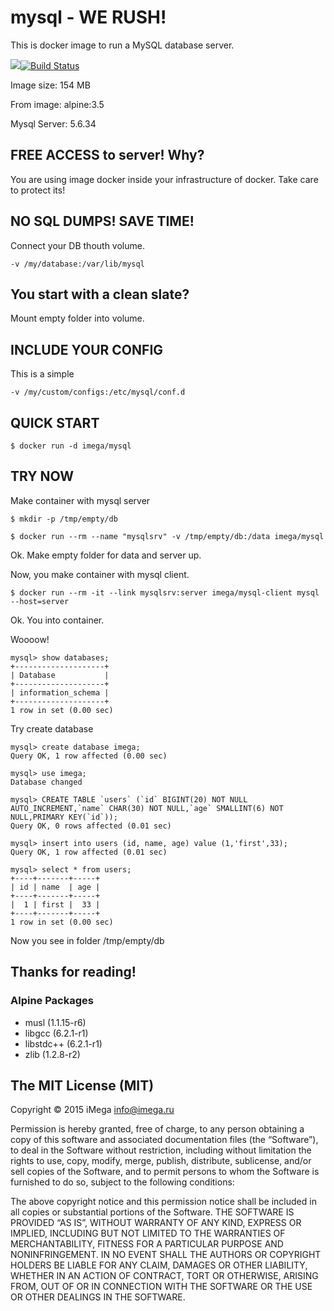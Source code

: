 # mysql - WE RUSH!

This is docker image to run a MySQL database server.

[![](https://images.microbadger.com/badges/image/imega/mysql:5.6.34.svg)](https://microbadger.com/images/imega/mysql:5.6.34 "Get your own image badge on microbadger.com")[![Build Status](https://travis-ci.org/imega-docker/mysql.svg?branch=master)](https://travis-ci.org/imega-docker/mysql)

Image size: 154 MB

From image: alpine:3.5

Mysql Server: 5.6.34

## FREE ACCESS to server! Why?

You are using image docker inside your infrastructure of docker. Take care to protect its!

## NO SQL DUMPS! SAVE TIME!
Connect your DB thouth volume.

```
-v /my/database:/var/lib/mysql
```

## You start with a clean slate?
Mount empty folder into volume.

## INCLUDE YOUR CONFIG
This is a simple

```
-v /my/custom/configs:/etc/mysql/conf.d
```

## QUICK START
```
$ docker run -d imega/mysql
```

## TRY NOW
Make container with mysql server

```
$ mkdir -p /tmp/empty/db

$ docker run --rm --name "mysqlsrv" -v /tmp/empty/db:/data imega/mysql

```
Ok. Make empty folder for data and server up.

Now, you make container with mysql client.

```
$ docker run --rm -it --link mysqlsrv:server imega/mysql-client mysql --host=server
```

Ok. You into container.

Woooow!

```
mysql> show databases;
+--------------------+
| Database           |
+--------------------+
| information_schema |
+--------------------+
1 row in set (0.00 sec)
```

Try create database

```
mysql> create database imega;
Query OK, 1 row affected (0.00 sec)

mysql> use imega;
Database changed

mysql> CREATE TABLE `users` (`id` BIGINT(20) NOT NULL AUTO_INCREMENT,`name` CHAR(30) NOT NULL,`age` SMALLINT(6) NOT NULL,PRIMARY KEY(`id`));
Query OK, 0 rows affected (0.01 sec)

mysql> insert into users (id, name, age) value (1,'first',33);
Query OK, 1 row affected (0.01 sec)

mysql> select * from users;
+----+-------+-----+
| id | name  | age |
+----+-------+-----+
|  1 | first |  33 |
+----+-------+-----+
1 row in set (0.00 sec)

```

Now you see in folder /tmp/empty/db

## Thanks for reading!

### Alpine Packages
  - musl (1.1.15-r6)
  - libgcc (6.2.1-r1)
  - libstdc++ (6.2.1-r1)
  - zlib (1.2.8-r2)

## The MIT License (MIT)

Copyright © 2015 iMega <info@imega.ru>

Permission is hereby granted, free of charge, to any person obtaining a copy of this software and associated documentation files (the “Software”), to deal in the Software without restriction, including without limitation the rights to use, copy, modify, merge, publish, distribute, sublicense, and/or sell copies of the Software, and to permit persons to whom the Software is furnished to do so, subject to the following conditions:

The above copyright notice and this permission notice shall be included in all copies or substantial portions of the Software.
THE SOFTWARE IS PROVIDED “AS IS”, WITHOUT WARRANTY OF ANY KIND, EXPRESS OR IMPLIED, INCLUDING BUT NOT LIMITED TO THE WARRANTIES OF MERCHANTABILITY, FITNESS FOR A PARTICULAR PURPOSE AND NONINFRINGEMENT. IN NO EVENT SHALL THE AUTHORS OR COPYRIGHT HOLDERS BE LIABLE FOR ANY CLAIM, DAMAGES OR OTHER LIABILITY, WHETHER IN AN ACTION OF CONTRACT, TORT OR OTHERWISE, ARISING FROM, OUT OF OR IN CONNECTION WITH THE SOFTWARE OR THE USE OR OTHER DEALINGS IN THE SOFTWARE.
